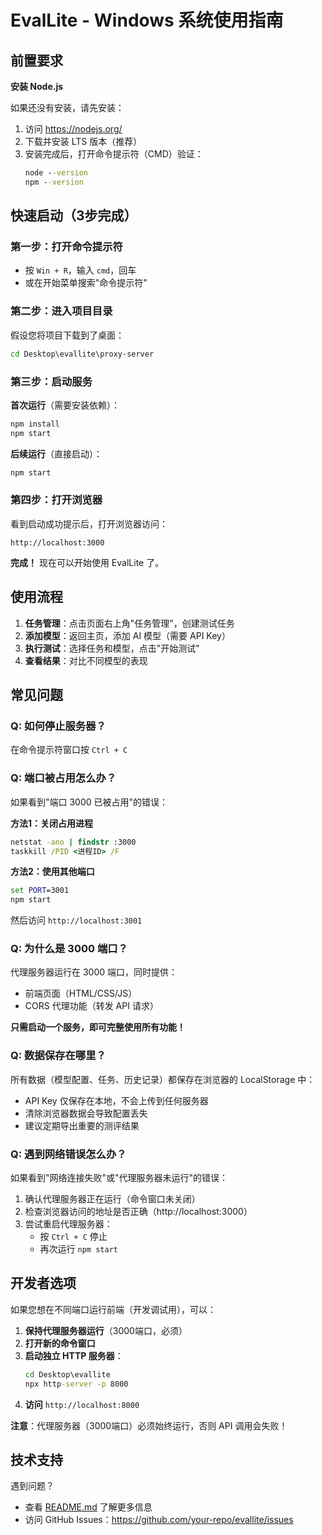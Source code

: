 # EvalLite - Windows 系统使用指南

## 前置要求

**安装 Node.js**

如果还没有安装，请先安装：
1. 访问 https://nodejs.org/
2. 下载并安装 LTS 版本（推荐）
3. 安装完成后，打开命令提示符（CMD）验证：
   ```cmd
   node --version
   npm --version
   ```

## 快速启动（3步完成）

### 第一步：打开命令提示符

- 按 `Win + R`，输入 `cmd`，回车
- 或在开始菜单搜索"命令提示符"

### 第二步：进入项目目录

假设您将项目下载到了桌面：

```cmd
cd Desktop\evallite\proxy-server
```

### 第三步：启动服务

**首次运行**（需要安装依赖）：
```cmd
npm install
npm start
```

**后续运行**（直接启动）：
```cmd
npm start
```

### 第四步：打开浏览器

看到启动成功提示后，打开浏览器访问：

```
http://localhost:3000
```

**完成！** 现在可以开始使用 EvalLite 了。

## 使用流程

1. **任务管理**：点击页面右上角"任务管理"，创建测试任务
2. **添加模型**：返回主页，添加 AI 模型（需要 API Key）
3. **执行测试**：选择任务和模型，点击"开始测试"
4. **查看结果**：对比不同模型的表现

## 常见问题

### Q: 如何停止服务器？

在命令提示符窗口按 `Ctrl + C`

### Q: 端口被占用怎么办？

如果看到"端口 3000 已被占用"的错误：

**方法1：关闭占用进程**
```cmd
netstat -ano | findstr :3000
taskkill /PID <进程ID> /F
```

**方法2：使用其他端口**
```cmd
set PORT=3001
npm start
```
然后访问 `http://localhost:3001`

### Q: 为什么是 3000 端口？

代理服务器运行在 3000 端口，同时提供：
- 前端页面（HTML/CSS/JS）
- CORS 代理功能（转发 API 请求）

**只需启动一个服务，即可完整使用所有功能！**

### Q: 数据保存在哪里？

所有数据（模型配置、任务、历史记录）都保存在浏览器的 LocalStorage 中：
- API Key 仅保存在本地，不会上传到任何服务器
- 清除浏览器数据会导致配置丢失
- 建议定期导出重要的测评结果

### Q: 遇到网络错误怎么办？

如果看到"网络连接失败"或"代理服务器未运行"的错误：

1. 确认代理服务器正在运行（命令窗口未关闭）
2. 检查浏览器访问的地址是否正确（http://localhost:3000）
3. 尝试重启代理服务器：
   - 按 `Ctrl + C` 停止
   - 再次运行 `npm start`

## 开发者选项

如果您想在不同端口运行前端（开发调试用），可以：

1. **保持代理服务器运行**（3000端口，必须）
2. **打开新的命令窗口**
3. **启动独立 HTTP 服务器**：
   ```cmd
   cd Desktop\evallite
   npx http-server -p 8000
   ```
4. **访问** `http://localhost:8000`

**注意**：代理服务器（3000端口）必须始终运行，否则 API 调用会失败！

## 技术支持

遇到问题？
- 查看 [README.md](README.md) 了解更多信息
- 访问 GitHub Issues：https://github.com/your-repo/evallite/issues
